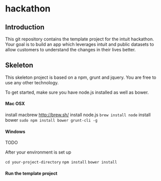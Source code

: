 # hackathon

## Introduction

This git repository contains the template project for the intuit hackathon. Your goal is to build an app which leverages intuit and public datasets to allow customers to understand the changes in their lives better.

## Skeleton

This skeleton project is based on a npm, grunt and jquery. You are free to use any other technology.

To get started, make sure you have node.js installed as well as bower. 

#### Mac OSX
install macbrew http://brew.sh/
install node.js `brew install node`
install bower `sudo npm install bower grunt-cli -g`

#### Windows
TODO


After your environment is set up

`cd your-project-directory`
`npm install`
`bower install`

#### Run the template project
